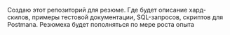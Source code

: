 Создаю этот репозиторий для резюме. Где будет описание хард-скилов, примеры тестовой документации,
SQL-запросов, скриптов для Postmana. Резюмеха будет пополняться по мере роста опыта